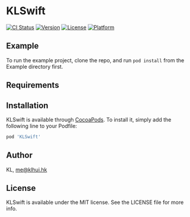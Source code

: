 # KLSwift

[![CI Status](https://img.shields.io/travis/KL/KLSwift.svg?style=flat)](https://travis-ci.org/KL/KLSwift)
[![Version](https://img.shields.io/cocoapods/v/KLSwift.svg?style=flat)](https://cocoapods.org/pods/KLSwift)
[![License](https://img.shields.io/cocoapods/l/KLSwift.svg?style=flat)](https://cocoapods.org/pods/KLSwift)
[![Platform](https://img.shields.io/cocoapods/p/KLSwift.svg?style=flat)](https://cocoapods.org/pods/KLSwift)

## Example

To run the example project, clone the repo, and run `pod install` from the Example directory first.

## Requirements

## Installation

KLSwift is available through [CocoaPods](https://cocoapods.org). To install
it, simply add the following line to your Podfile:

```ruby
pod 'KLSwift'
```

## Author

KL, me@klhui.hk

## License

KLSwift is available under the MIT license. See the LICENSE file for more info.
